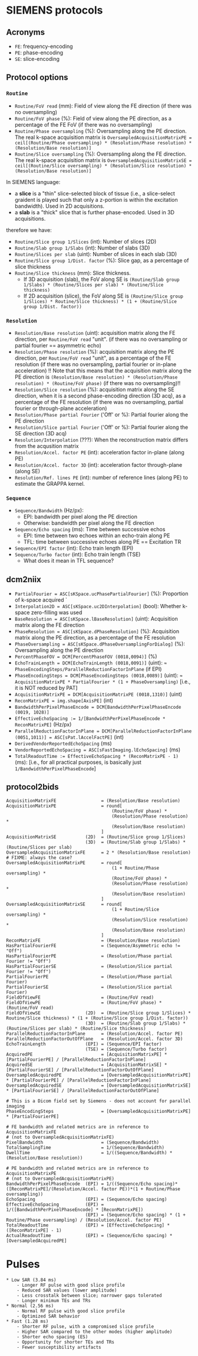 # SIEMENS protocols

## Acronyms

- `FE`: frequency-encoding
- `PE`: phase-encoding
- `SE`: slice-encoding

## Protocol options

### `Routine`
- `Routine/FoV read` (mm): Field of view along the FE direction
  (if there was no oversampling)
- `Routine/FoV phase` (%): Field of view along the PE direction,
  as a percentage of the FE FoV (if there was no oversampling)
- `Routine/Phase oversampling` (%): Oversampling along the PE direction.
  The real k-space acquisition matrix is
  `OversampledAcquisitionMatrixPE = ceil[(Routine/Phase oversampling) * (Resolution/Phase resolution) * (Resolution/Base resolution)]`
- `Routine/Slice oversampling` (%): Oversampling along the FE direction.
  The real k-space acquisition matrix is
  `OversampledAcquisitionMatrixSE = ceil[(Routine/Slice oversampling) * (Resolution/Slice resolution) * (Resolution/Base resolution)]`

In SIEMENS language:
- a **slice** is a "thin" slice-selected block of tissue (i.e.,
a slice-select graident is played such that only a z-portion is within
the excitation bandwidth). Used in 2D acquisitions.
- a **slab** is a "thick" slice that is further phase-encoded.
  Used in 3D acquisitions.

therefore we have:
- `Routine/Slice group 1/Slices` (int): Number of slices (2D)
- `Routine/Slab group 1/Slabs` (int): Number of slabs (3D)
- `Routine/Slices per slab` (uint): Number of slices in each slab (3D)
- `Routine/Slice group 1/Dist. factor` (%): Slice gap, as a percentage of slice thickness
- `Routine/Slice thickness` (mm): Slice thickness.
    * If 3D acquisition (slab), the FoV along SE is
      `(Routine/Slab group 1/Slabs) * (Routine/Slices per slab) * (Routine/Slice thickness)`
    * If 2D acquisition (slice), the FoV along SE is
      `(Routine/Slice group 1/Slices) * Routine/Slice thickness) * (1 + (Routine/Slice group 1/Dist. factor))`

### `Resolution`
- `Resolution/Base resolution` (uint): acquisition matrix along the FE direction,
  per `Routine/FoV read` "unit".
  (if there was no oversampling or partial fourier == asymmetric echo)
- `Resolution/Phase resolution` (%): acquisition matrix along the PE direction,
  per `Routine/FoV read` "unit", as a percentage of the FE resolution
  (if there was no oversampling, partial fourier or in-plane acceleration)
  !! Note that this means that the acquisition matrix along the PE direction is
  `(Resolution/Base resolution) * (Resolution/Phase resolution) * (Routine/FoV phase)`
  (if there was no oversampling)!!
- `Resolution/Slice resolution` (%): acquisition matrix along the SE direction,
  when it is a second phase-encoding direction (3D acq),
  as a percentage of the FE resolution
  (if there was no oversampling, partial fourier or through-plane acceleration)
- `Resolution/Phase partial Fourier` ('Off' or %): Partial fourier along the PE direction
- `Resolution/Slice partial Fourier` ('Off' or %): Partial fourier along the SE direction (3D acq)
- `Resolution/Interpolation` (???): When the reconstruction matrix differs from the acqusition matrix
- `Resolution/Accel. factor PE` (int): acceleration factor in-plane (along PE)
- `Resolution/Accel. factor 3D` (int): acceleration factor through-plane (along SE)
- `Resolution/Ref. lines PE` (int): number of reference lines (along PE) to
  estimate the GRAPPA kernel.

### `Sequence`
- `Sequence/Bandwidth` (Hz/px):
    * EPI: bandwidth per pixel along the PE direction
    * Otherwise: bandwidth per pixel along the FE direction
- `Sequence/Echo spacing` (ms): Time between successive echos
    * EPI: time between two echoes within an echo-train along PE
    * TFL: time between successive echoes along PE == Excitation TR
- `Sequence/EPI factor` (int): Echo train length (EPI)
- `Sequence/Turbo factor` (int): Echo train length (TSE)
    * What does it mean in TFL sequence?

## dcm2niix

- `PartialFourier = ASC[sKSpace.ucPhasePartialFourier]` (%):
  Proportion of k-space acquired `
- `Interpolation2D = ASC[sKSpace.uc2DInterpolation]` (bool):
  Whether k-space zero-filling was used
- `BaseResolution = ASC[sKSpace.lBaseResolution]` (uint):
  Acquisition matrix along the FE direction
- `PhaseResolution = ASC[sKSpace.dPhaseResolution]` (%):
  Acquisition matrix along the PE direction,
  as a percentage of the FE resolution
- `PhaseOversampling = ASC[sKSpace.dPhaseOversamplingForDialog]` (%):
  Oversampling along the PE direction
- `PercentPhaseFOV = DCM[PercentPhaseFOV (0018,0094)]` (%)
- `EchoTrainLength = DCM[EchoTrainLength (0018,0091)]` (uint):
  `≈ PhaseEncodingSteps/ParallelReductionFactorInPlane` (if EPI)
- `PhaseEncodingSteps = DCM[PhaseEncodingSteps (0018,0089)]` (uint):
  `≈ AcquisitionMatrixPE * PartialFourier * (1 + PhaseOversampling)`
  [i.e., it is NOT reduced by PAT]
- `AcquisitionMatrixPE = DCM[AcquisitionMatrixPE (0018,1310)]` (uint)
- `ReconMatrixPE = img.shape[AxisPE]` (int)
- `BandwidthPerPixelPhaseEncode = DCM[BandwidthPerPixelPhaseEncode (0019, 1028)]`
- `EffectiveEchoSpacing := 1/[BandwidthPerPixelPhaseEncode * ReconMatrixPE]` (Hz/px)
- `ParallelReductionFactorInPlane = DCM[ParallelReductionFactorInPlane (0051,1011)] = ASC[sPat.lAccelFactPE]` (int)
- `DerivedVendorReportedEchoSpacing` (ms)
- `VendorReportedEchoSpacing = ASC[sFastImaging.lEchoSpacing]` (ms)
- `TotalReadoutTime := EffectiveEchoSpacing * (ReconMatrixPE - 1)` (ms):
  [i.e., for all practical purposes, is basically just `1/BandwidthPerPixelPhaseEncode`]

## protocol2bids

```
AcquisitionMatrixFE                 = (Resolution/Base resolution)
AcquisitionMatrixPE                 = round[
                                        (Routine/FoV phase) *
                                        (Resolution/Phase resolution) *
                                        (Resolution/Base resolution)
                                    ]
AcquisitionMatrixSE           (2D)  = (Routine/Slice group 1/Slices)
                              (3D)  = (Routine/Slab group 1/Slabs) * (Routine/Slices per slab)
OversampledAcquisitionMatrixFE      = 2 * (Resolution/Base resolution)  # FIXME: always the case?
OversampledAcquisitionMatrixPE      = round[
                                        (1 + Routine/Phase oversampling) *
                                        (Routine/FoV phase) *
                                        (Resolution/Phase resolution) *
                                        (Resolution/Base resolution)
                                    ]
OversampledAcquisitionMatrixSE      = round[
                                        (1 + Routine/Slice oversampling) *
                                        (Resolution/Slice resolution) *
                                        (Resolution/Base resolution)
                                    ]
ReconMatrixFE                       = (Resolution/Base resolution)
HasPartialFourierFE                 = (Sequence/Asymmetric echo != "Off")
HasPartialFourierPE                 = (Resolution/Phase partial Fourier != "Off")
HasPartialFourierSE                 = (Resolution/Slice partial Fourier != "Off")
PartialFourierPE                    = (Resolution/Phase partial Fourier)
PartialFourierSE                    = (Resolution/Slice partial Fourier)
FieldOfViewFE                       = (Routine/FoV read)
FieldOfViewPE                       = (Routine/FoV phase) * (Routine/FoV read)
FieldOfViewSE                 (2D)  = (Routine/Slice group 1/Slices) * Routine/Slice thickness) * (1 + (Routine/Slice group 1/Dist. factor))
                              (3D)  = (Routine/Slab group 1/Slabs) * (Routine/Slices per slab) * (Routine/Slice thickness)
ParallelReductionFactorInPlane      = (Resolution/Accel. factor PE)
ParallelReductionFactorOutOfPlane   = (Resolution/Accel. factor 3D)
EchoTrainLength               (EPI) = (Sequence/EPI factor)
                              (TSE) = (Sequence/Turbo factor)
AcquiredPE                          = [AcquisitionMatrixPE] * [PartialFourierPE] / [ParallelReductionFactorInPlane]
AcquiredSE                          = [AcquisitionMatrixSE] * [PartialFourierSE] / [ParallelReductionFactorOutOfPlane]
OversampledAcquiredPE               = [OversampledAcquisitionMatrixPE] * [PartialFourierPE] / [ParallelReductionFactorInPlane]
OversampledAcquiredSE               = [OversampledAcquisitionMatrixSE] * [PartialFourierSE] / [ParallelReductionFactorOutOfPlane]

# This is a Dicom field set by Siemens - does not account for parallel imaging
PhaseEncodingSteps                  = [OversampledAcquisitionMatrixPE] * [PartialFourierPE]

# FE bandwidth and related metrics are in reference to AcquisitionMatrixFE
# (not to OversampledAcquisitionMatrixFE)
PixelBandwidth                      = (Sequence/Bandwidth)
TotalSamplingTime                   = 1/(Sequence/Bandwidth)
DwellTime                           = 1/((Sequence/Bandwidth) * (Resolution/Base resolution))

# PE bandwidth and related metrics are in reference to AcquisitionMatrixPE
# (not to OversampledAcquisitionMatrixPE)
BandwidthPerPixelPhaseEncode  (EPI) = 1/((Sequence/Echo spacing)*([ReconMatrixPE]/(Resolution/Accel. factor PE))*(1 + Routine/Phase oversampling))
EchoSpacing                   (EPI) = (Sequence/Echo spacing)
EffectiveEchoSpacing          (EPI) = 1/([BandwidthPerPixelPhaseEncode] * [ReconMatrixPE])
                              (EPI) = (Sequence/Echo spacing) * (1 + Routine/Phase oversampling) / (Resolution/Accel. factor PE)
TotalReadoutTime              (EPI) = [EffectiveEchoSpacing] * ([ReconMatrixPE] - 1)
ActualReadoutTime             (EPI) = (Sequence/Echo spacing) * [OversampledAcquiredPE]
```

# Pulses

```
* Low SAR (3.84 ms)
    - Longer RF pulse with good slice profile
    - Reduced SAR values (lower amplitude)
    - Less crosstalk between slice; narrower gaps tolerated
    - Longer minimum TEs and TRs
* Normal (2.56 ms)
    - Normal RF pulse with good slice profile
    - Optimized SAR behavior
* Fast (1.28 ms)
    - Shorter RF pulse, with a compromised slice profile
    - Higher SAR compared to the other modes (higher amplitude)
    - Shorter echo spacing (ES)
    - Opportunity for shorter TEs and TRs
    - Fewer susceptibility artifacts
```
